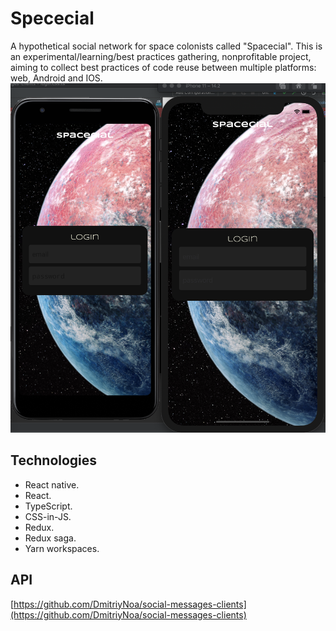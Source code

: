 # Spececial
A hypothetical social network for space colonists called "Spacecial". 
This is an experimental/learning/best practices gathering, nonprofitable project, aiming to collect best practices of code reuse between multiple platforms: web, Android and IOS.
![preview](./docs/img/preview.png)
## Technologies
- React native.
- React.
- TypeScript.
- CSS-in-JS.
- Redux.
- Redux saga.
- Yarn workspaces.

## API
[https://github.com/DmitriyNoa/social-messages-clients](https://github.com/DmitriyNoa/social-messages-clients)
